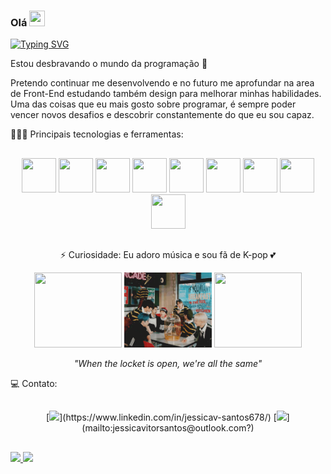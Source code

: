 ### Olá <img height="25px" width="25px" src="https://github.com/TheDudeThatCode/TheDudeThatCode/blob/6bd69ddcf3118726abbcf0aa0e0c5b6e712886b4/Assets/Hi.gif" /> 

[![Typing SVG](https://readme-typing-svg.demolab.com?font=Amatic+SC&size=35&pause=1000&color=800000&width=447&height=74&lines=Boas+vindas+ao+meu+perfil+%E2%9A%A1)](https://git.io/typing-svg)

Estou desbravando o mundo da programação 🔭 <br>

Pretendo continuar me desenvolvendo e no futuro me aprofundar na area de Front-End estudando também design para melhorar minhas habilidades. <br>
Uma das coisas que eu mais gosto sobre programar, é sempre poder vencer novos desafios e descobrir constantemente do que eu sou capaz. <br>

👩🏽‍💻 Principais tecnologias e ferramentas:
<h2 dir="auto"></h2>
  <div align="center" dir="auto" style="align:center, display:flex, flex-direction:column, align-items:center"> 
    <img src="https://cdn.jsdelivr.net/gh/devicons/devicon/icons/css3/css3-plain.svg" width="55px" height="55px"/> 
    <img src="https://cdn.jsdelivr.net/gh/devicons/devicon/icons/html5/html5-original.svg" width="55px" height="55px"/> 
    <img src="https://cdn.jsdelivr.net/gh/devicons/devicon/icons/javascript/javascript-original.svg" width="55px" height="55px"/>
    <img src="https://cdn.jsdelivr.net/gh/devicons/devicon/icons/react/react-original.svg" width="55px" height="55px"/>
    <img src="https://cdn.jsdelivr.net/gh/devicons/devicon/icons/linux/linux-plain.svg" width="55px" height="55px"/>
    <img src="https://cdn.jsdelivr.net/gh/devicons/devicon/icons/docker/docker-original.svg" width="55px" height="55px"/>
    <img src="https://cdn.jsdelivr.net/gh/devicons/devicon/icons/mongodb/mongodb-original.svg" width="55px" height="55px"/>
    <img src="https://cdn.jsdelivr.net/gh/devicons/devicon/icons/postgresql/postgresql-original.svg" width="55px" height="55px"/>
    <img src="https://cdn.jsdelivr.net/gh/devicons/devicon/icons/typescript/typescript-original.svg" width="55px" height="55px"/>
  </div>
  
<h2 dir="auto"></h2>
  
<div align="center" dir="auto">
  
  ⚡ Curiosidade: Eu adoro música e sou fã de K-pop 💕 <br>
  
  <img src="https://github.com/JessKangs/JessKangs/blob/master/gifs/stray-kids-maniac1.gif" width="140px" height="120px" />
  
  <img src="https://github.com/JessKangs/JessKangs/blob/master/gifs/stray-kids-maniac2.gif" width="140px" height="120px" />
  
  <img src="https://github.com/JessKangs/JessKangs/blob/master/gifs/stray-kids-maniac3.gif" width="140px" height="120px"  />
  
  <i font-size="5px">"When the locket is open, we're all the same"</i>
  
</div>

💻 Contato:
<h2 dir="auto"></h2>

<div align="center" dir="auto">
  [<img src="https://img.shields.io/badge/linkedin-%230077B5.svg?&style=for-the-badge&logo=linkedin&logoColor=white" />](https://www.linkedin.com/in/jessicav-santos678/) [<img src="https://img.shields.io/badge/Microsoft_Outlook-0078D4?style=for-the-badge&logo=microsoft-outlook&logoColor=white" />](mailto:jessicavitorsantos@outlook.com?)
</div >

<h2 dir="auto"></h2>

<div>
<a href="https://github.com/JessKangs">
<img height="160em" src="https://github-readme-stats.vercel.app/api/top-langs/?username=JessKangs&layout=compact&langs_count=7&theme=dracula"/>
<img height="160em" src="https://github-readme-stats.vercel.app/api?username=JessKangs&show_icons=true&theme=dracula&include_all_commits=true&count_private=true"/>
</div>


  
